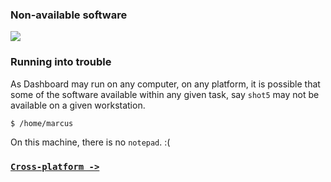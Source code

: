 ### Non-available software

![](https://dl.dropbox.com/s/lhz9qa3qlmmheue/videoplaceholder.png)

### Running into trouble

As Dashboard may run on any computer, on any platform, it is possible that some of the software available within any given task, say `shot5` may not be available on a given workstation.

```
$ /home/marcus
```

On this machine, there is no `notepad`. :(

### [`Cross-platform ->`](../cross-platform)